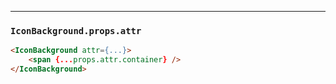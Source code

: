 ______________________________________________________________________________

### `IconBackground.props.attr`

```html
<IconBackground attr={...}>
    <span {...props.attr.container} />
</IconBackground>
```
